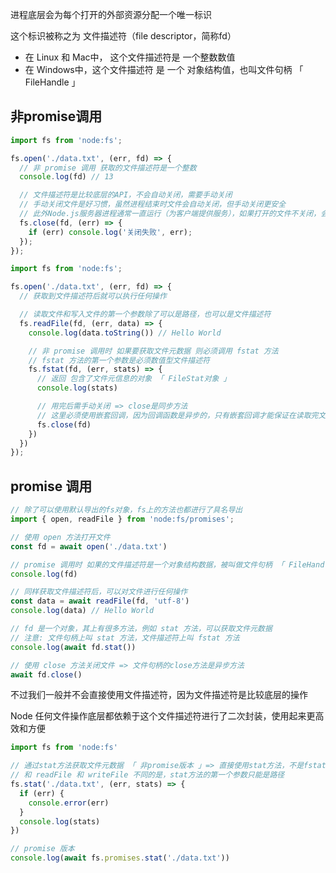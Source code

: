 进程底层会为每个打开的外部资源分配一个唯一标识

这个标识被称之为 文件描述符（file descriptor，简称fd）

+ 在 Linux 和 Mac中， 这个文件描述符是 一个整数数值
+ 在 Windows中，这个文件描述符 是 一个 对象结构值，也叫文件句柄 「 FileHandle 」



## 非promise调用

```js
import fs from 'node:fs';

fs.open('./data.txt', (err, fd) => {
  // 非 promise 调用 获取的文件描述符是一个整数
  console.log(fd) // 13

  // 文件描述符是比较底层的API，不会自动关闭，需要手动关闭
  // 手动关闭文件是好习惯，虽然进程结束时文件会自动关闭，但手动关闭更安全
  // 此外Node.js服务器进程通常一直运行（为客户端提供服务），如果打开的文件不关闭，会占用资源
  fs.close(fd, (err) => {
    if (err) console.log('关闭失败', err);
  });
});
```

```js
import fs from 'node:fs';

fs.open('./data.txt', (err, fd) => {
  // 获取到文件描述符后就可以执行任何操作

  // 读取文件和写入文件的第一个参数除了可以是路径，也可以是文件描述符
  fs.readFile(fd, (err, data) => {
    console.log(data.toString()) // Hello World

    // 非 promise 调用时 如果要获取文件元数据 则必须调用 fstat 方法
    // fstat 方法的第一个参数是必须数值型文件描述符
    fs.fstat(fd, (err, stats) => {
      // 返回 包含了文件元信息的对象 「 FileStat对象 」
      console.log(stats)

      // 用完后需手动关闭 => close是同步方法
      // 这里必须使用嵌套回调，因为回调函数是异步的，只有嵌套回调才能保证在读取完文件内容和获取完文件元数据后才关闭文件
      fs.close(fd)
    })
  })
});
```



## promise 调用

```js
// 除了可以使用默认导出的fs对象，fs上的方法也都进行了具名导出
import { open, readFile } from 'node:fs/promises';

// 使用 open 方法打开文件
const fd = await open('./data.txt')

// promise 调用时 如果的文件描述符是一个对象结构数据，被叫做文件句柄 「 FileHandle 」
console.log(fd)

// 同样获取文件描述符后，可以对文件进行任何操作
const data = await readFile(fd, 'utf-8')
console.log(data) // Hello World

// fd 是一个对象，其上有很多方法，例如 stat 方法，可以获取文件元数据
// 注意: 文件句柄上叫 stat 方法，文件描述符上叫 fstat 方法
console.log(await fd.stat())

// 使用 close 方法关闭文件 => 文件句柄的close方法是异步方法
await fd.close()
```



不过我们一般并不会直接使用文件描述符，因为文件描述符是比较底层的操作

Node 任何文件操作底层都依赖于这个文件描述符进行了二次封装，使用起来更高效和方便

```js
import fs from 'node:fs'

// 通过stat方法获取文件元数据 「 非promise版本 」=> 直接使用stat方法，不是fstat方法
// 和 readFile 和 writeFile 不同的是，stat方法的第一个参数只能是路径
fs.stat('./data.txt', (err, stats) => {
  if (err) {
    console.error(err)
  }
  console.log(stats)
})

// promise 版本
console.log(await fs.promises.stat('./data.txt'))
```

